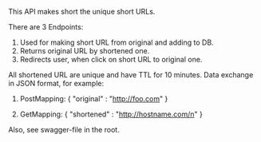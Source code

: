 This API makes short the unique short URLs.

There are 3 Endpoints:
1. Used for making short URL from original and adding to DB.
2. Returns original URL by shortened one.
3. Redirects user, when click on short URL to original one.

All shortened URL are unique and have TTL for 10 minutes.
Data exchange in JSON format, for example:

1. PostMapping: 
 {
     "original" : "http://foo.com"
 }
 
 2. GetMapping: 
 {
     "shortened" : "http://hostname.com/n"
 }
 
Also, see swagger-file in the root.